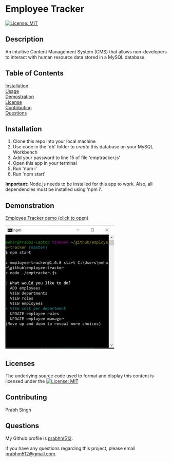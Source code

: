 # Employee Tracker

[![License: MIT](https://img.shields.io/badge/License-MIT-yellow.svg)](https://opensource.org/licenses/MIT)

## Description

An intuitive Content Management System (CMS) that allows non-developers to interact with human resource data stored in a MySQL database.

## Table of Contents

[Installation](#installation)  
[Usage](#usage)                                                   
[Demostration](#demonstration)                    
[License](#licenses)  
[Contributing](#contributing)  
[Questions](#questions)

## Installation

1. Clone this repo into your local machine
2. Use code in the 'db' folder to _create_ this database on your MySQL Workbench
3. Add your password to line 15 of file 'emptracker.js'
4. Open this app in your terminal
5. Run 'npm i'
6. Run 'npm start'

**Important**: Node.js needs to be installed for this app to work. Also, all dependencies must be installed using 'npm i'.

## Demonstration

<a href="https://drive.google.com/file/d/1XOWjQuRgM_F00Mw3ydrfIzgJo6np5qRm/view?usp=sharing">Employee Tracker demo (click to open)</a>

<img src="./assets/images/emp-tracker.jpg">

## Licenses

The underlying source code used to format and display this content is licensed under the [![License: MIT](https://img.shields.io/badge/License-MIT-yellow.svg)](https://opensource.org/licenses/MIT)

## Contributing

Prabh Singh

## Questions

My Github profile is <a href="https://github.com/prabhm512">prabhm512</a>.

If you have any questions regarding this project, please email prabhm512@gmail.com.
